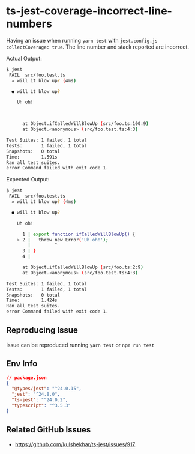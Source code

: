 # ts-jest-coverage-incorrect-line-numbers

Having an issue when running `yarn test` with `jest.config.js` `collectCoverage: true`. The line number and stack reported are incorrect.

Actual Output:

```sh
$ jest
 FAIL  src/foo.test.ts
  ✕ will it blow up? (4ms)

  ● will it blow up?

    Uh oh!



      at Object.ifCalledWillBlowUp (src/foo.ts:100:9)
      at Object.<anonymous> (src/foo.test.ts:4:3)

Test Suites: 1 failed, 1 total
Tests:       1 failed, 1 total
Snapshots:   0 total
Time:        1.591s
Ran all test suites.
error Command failed with exit code 1.
```

Expected Output:

```sh
$ jest
 FAIL  src/foo.test.ts
  ✕ will it blow up? (4ms)

  ● will it blow up?

    Uh oh!

      1 | export function ifCalledWillBlowUp() {
    > 2 |   throw new Error('Uh oh!');
        |         ^
      3 | }
      4 |

      at Object.ifCalledWillBlowUp (src/foo.ts:2:9)
      at Object.<anonymous> (src/foo.test.ts:4:3)

Test Suites: 1 failed, 1 total
Tests:       1 failed, 1 total
Snapshots:   0 total
Time:        1.424s
Ran all test suites.
error Command failed with exit code 1.
```

## Reproducing Issue

Issue can be reproduced running `yarn test` or `npm run test`

## Env Info

```json
// package.json
{
  "@types/jest": "^24.0.15",
  "jest": "^24.8.0",
  "ts-jest": "^24.0.2",
  "typescript": "^3.5.3"
}
```

## Related GitHub Issues

- https://github.com/kulshekhar/ts-jest/issues/917
